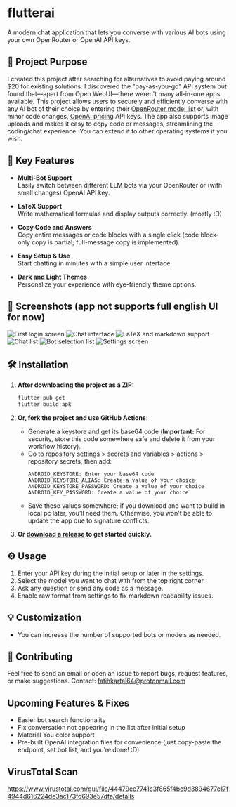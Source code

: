# flutterai

A modern chat application that lets you converse with various AI bots using your own OpenRouter or OpenAI API keys.

## 🚀 Project Purpose

I created this project after searching for alternatives to avoid paying around $20 for existing solutions. I discovered the "pay-as-you-go" API system but found that—apart from Open WebUI—there weren't many all-in-one apps available. This project allows users to securely and efficiently converse with any AI bot of their choice by entering their [OpenRouter model list](https://openrouter.ai/models) or, with minor code changes, [OpenAI pricing](https://platform.openai.com/docs/pricing) API keys. The app also supports image uploads and makes it easy to copy code or messages, streamlining the coding/chat experience. You can extend it to other operating systems if you wish.

## 🎯 Key Features

- **Multi-Bot Support**  
  Easily switch between different LLM bots via your OpenRouter or (with small changes) OpenAI API key.

- **LaTeX Support**  
  Write mathematical formulas and display outputs correctly. (mostly :D)

- **Copy Code and Answers**  
  Copy entire messages or code blocks with a single click (code block-only copy is partial; full-message copy is implemented).

- **Easy Setup & Use**  
  Start chatting in minutes with a simple user interface.

- **Dark and Light Themes**  
  Personalize your experience with eye-friendly theme options.

## 📸 Screenshots (app not supports full english UI for now)
![First login screen](https://github.com/bruhmomentumtr/flutterai/blob/main/ss%20(1).jpg)
![Chat interface](https://github.com/bruhmomentumtr/flutterai/blob/main/ss%20(2).jpg)
![LaTeX and markdown support](https://github.com/bruhmomentumtr/flutterai/blob/main/ss%20(3).jpg)
![Chat list](https://github.com/bruhmomentumtr/flutterai/blob/main/ss%20(4).jpg)
![Bot selection list](https://github.com/bruhmomentumtr/flutterai/blob/main/ss%20(6).jpg)
![Settings screen](https://github.com/bruhmomentumtr/flutterai/blob/main/ss%20(5).jpg)

## 🛠️ Installation

1. **After downloading the project as a ZIP:**
   ```bash
   flutter pub get
   flutter build apk
   ```

2. **Or, fork the project and use GitHub Actions:**
   - Generate a keystore and get its base64 code (**Important:** For security, store this code somewhere safe and delete it from your workflow history).
   - Go to repository settings > secrets and variables > actions > repository secrets, then add:
     ```
     ANDROID_KEYSTORE: Enter your base64 code
     ANDROID_KEYSTORE_ALIAS: Create a value of your choice
     ANDROID_KEYSTORE_PASSWORD: Create a value of your choice
     ANDROID_KEY_PASSWORD: Create a value of your choice
     ```
   - Save these values somewhere; if you download and want to build in local pc later, you’ll need them. Otherwise, you won't be able to update the app due to signature conflicts.

3. **Or [download a release](https://github.com/bruhmomentumtr/flutterai/releases) to get started quickly.**

## ⚙️ Usage

1. Enter your API key during the initial setup or later in the settings.
2. Select the model you want to chat with from the top right corner.
3. Ask any question or send any code as a message.
4. Enable raw format from settings to fix markdown readability issues.

## 💡 Customization

- You can increase the number of supported bots or models as needed.

## 🤝 Contributing

Feel free to send an email or open an issue to report bugs, request features, or make suggestions.
Contact: fatihkartal64@protonmail.com

## Upcoming Features & Fixes

- Easier bot search functionality
- Fix conversation not appearing in the list after initial setup
- Material You color support
- Pre-built OpenAI integration files for convenience (just copy-paste the endpoint, set bot list, and you’re done! :D)

## VirusTotal Scan

https://www.virustotal.com/gui/file/44479ce7741c3f865f4bc9d3894677c17f4944d616224de3ac173fd693e57dfa/details